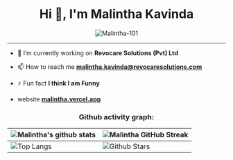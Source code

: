 <h1 align="center">Hi 👋, I'm Malintha Kavinda</h1>

<p align="center"> <img src="https://komarev.com/ghpvc/?username=Malintha-101&label=Profile%20views&color=0e75b6&style=flat" alt="Malintha-101" /> </p>


---
- 🔭 I’m currently working on **Revocare Solutions (Pvt) Ltd**

- 📫 How to reach me **malintha.kavinda@revocaresolutions.com**

- ⚡ Fun fact **I think I am Funny**

-  website **[malintha.vercel.app](https://malintha.vercel.app/)**


<h3 align="center">Github activity graph:</h3>

| ![Malintha's github stats](https://github-readme-stats.vercel.app/api?username=Malintha-101&show_icons=true&theme=tokyonight) | ![Malintha GitHub Streak](https://github-readme-streak-stats.herokuapp.com/?user=Malintha-101&theme=tokyonight) |
| --- | --- |
| ![Top Langs](https://github-readme-stats.vercel.app/api/top-langs/?username=Malintha-101&theme=tokyonight) | ![Github Stars](https://github-readme-stats.vercel.app/api?username=Malintha-101&show_icons=true&locale=en&count_private=true&hide_rank=true&custom_title=My%20GitHub%20Stats&disable_animations=true&theme=tokyonight) 


